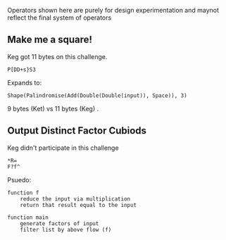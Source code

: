 Operators shown here are purely for design experimentation and maynot reflect the final system of operators

## Make me a square!

Keg got 11 bytes on this challenge. 

    P[DD+s}S3

Expands to:

    Shape(Palindromise(Add(Double(Double(input)), Space)), 3)

9 bytes (Ket) vs 11 bytes (Keg) .

## Output Distinct Factor Cubiods

Keg didn't participate in this challenge

    *R=
    F?f^

Psuedo:

    function f
        reduce the input via multiplication
        return that result equal to the input

    function main
        generate factors of input
        filter list by above flow (f)
